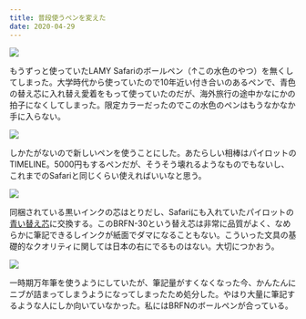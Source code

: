 ```yaml
---
title: 普段使うペンを変えた
date: 2020-04-29
---
```


![](https://photos.smugmug.com/photos/i-DzBdHML/0/3a469223/X4/i-DzBdHML-X4.jpg)

もうずっと使っていたLAMY Safariのボールペン（↑この水色のやつ）を無くしてしまった。大学時代から使っていたので10年近い付き合いのあるペンで、青色の替え芯に入れ替え愛着をもって使っていたのだが、海外旅行の途中かなにかの拍子になくしてしまった。限定カラーだったのでこの水色のペンはもうなかなか手に入らない。

![](https://photos.smugmug.com/photos/i-T8d5RTP/0/427ee7cb/X4/i-T8d5RTP-X4.jpg)

しかたがないので新しいペンを使うことにした。あたらしい相棒はパイロットのTIMELINE。5000円もするペンだが、そうそう壊れるようなものでもないし、これまでのSafariと同じくらい使えればいいなと思う。

![](https://photos.smugmug.com/photos/i-2KGZ99j/0/a6691a8a/X4/i-2KGZ99j-X4.jpg)

同梱されている黒いインクの芯はとりだし、Safariにも入れていたパイロットの[青い替え芯](https://www.pilot.co.jp/products/pen/ballpen/spare/oil_based/refill05/index.html)に交換する。このBRFN-30という替え芯は非常に品質がよく、なめらかに筆記できるしインクが紙面でダマになることもない。こういった文具の基礎的なクオリティに関しては日本の右にでるものはない。大切につかおう。

![](https://photos.smugmug.com/photos/i-6PdH4qJ/0/90214b90/X4/i-6PdH4qJ-X4.jpg)

一時期万年筆を使うようにしていたが、筆記量がすくなくなった今、かんたんにニブが詰まってしまうようになってしまったため処分した。やはり大量に筆記するような人にしか向いていなかった。私にはBRFNのボールペンが合っている。